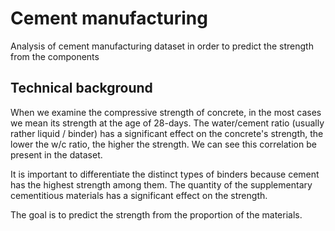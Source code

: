 # Cement manufacturing
Analysis of cement manufacturing dataset in order to predict the strength from the components

## Technical background
When we examine the compressive strength of concrete, in the most cases we mean its strength at the age of 28-days. 
The water/cement ratio (usually rather liquid / binder) has a significant effect on the concrete's strength, the lower the w/c ratio, the higher the strength. We can see this correlation be present in the dataset.

It is important to differentiate the distinct types of binders because cement has the highest strength among them. The quantity of the supplementary cementitious materials has a significant effect on the strength.

The goal is to predict the strength from the proportion of the materials.
